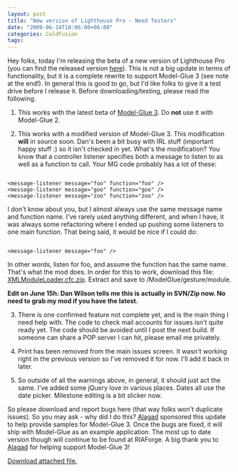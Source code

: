 ```yaml
---
layout: post
title: "New version of Lighthouse Pro - Need Testers"
date: "2009-06-14T10:06:00+06:00"
categories: ColdFusion 
tags: 
---
```


Hey folks, today I'm releasing the beta of a new version of Lighthouse Pro (you can find the released version <a href="http://lighthousepro.riaforge.org/">here</a>). This is not a big update in terms of functionality, but it is a complete rewrite to support Model-Glue 3 (see note at the end!). In general this is good to go, but I'd like folks to give it a test drive before I release it. Before downloading/testing, please read the following.

1) This works with the latest beta of <a href="http://www.model-glue.com/">Model-Glue 3</a>. Do <b>not</b> use it with Model-Glue 2.

2) This works with a modified version of Model-Glue 3. This modification <b>will</b> in source soon. Dan's been a bit busy with IRL stuff (important happy stuff :) so it isn't checked in yet. What's the modification? You know that a controller listener specifies both a message to listen to as well as a function to call. Your MG code probably has a lot of these:

<code>
&lt;message-listener message="foo" function="foo" /&gt;
&lt;message-listener message="goo" function="goo" /&gt;
&lt;message-listener message="zoo" function="zoo" /&gt;
</code>

I don't know about you, but I almost always use the same message name and function name. I've rarely used anything different, and when I have, it was always some refactoring where I ended up pushing some listeners to one main function. That being said, it would be nice if I could do:

<code>
&lt;message-listener message="foo" /&gt;
</code>

In other words, listen for foo, and assume the function has the same name. That's what the mod does. In order for this to work, download this file: <a href="http://www.raymondcamden.com/downloads/XMLModuleLoader.cfc.zip">XMLModuleLoader.cfc.zip</a>. Extract and save to /ModelGlue/gesture/module.

<b>Edit on June 15h: Dan Wilson tells me this is actually in SVN/Zip now. No need to grab my mod if you have the latest.</b>

3) There is one confirmed feature not complete yet, and is the main thing I need help with. The code to check mail accounts for issues isn't quite ready yet. The code should be avoided until I post the next build. If someone can share a POP server I can hit, please email me privately.

4) Print has been removed from the main issues screen. It wasn't working right in the previous version so I've removed it for now. I'll add it back in later.

5) So outside of all the warnings above, in general, it should just act the same. I've added some jQuery love in various places. Dates all use the date picker. Milestone editing is a bit slicker now. 

So please download and report bugs here (that way folks won't duplicate issues). So you may ask - why did I do this? <a href="http://www.alagad.com">Alagad</a> sponsored this update to help provide samples for Model-Glue 3. Once the bugs are fixed, it will ship with Model-Glue as an example application. The most up to date version though will continue to be found at RIAForge. A big thank you to <a href="http://www.alagad.com">Alagad</a> for helping support Model-Glue 3!<p><a href='enclosures/E%3A%5Chosts%5Cwww%2Ecoldfusionjedi%2Ecom%5Cenclosures%2Flhp%2Ezip'>Download attached file.</a></p>